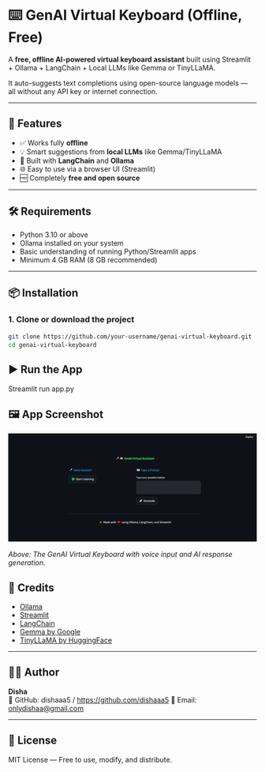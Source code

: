 # ⌨️ GenAI Virtual Keyboard (Offline, Free)

A **free, offline AI-powered virtual keyboard assistant** built using Streamlit + Ollama + LangChain + Local LLMs like Gemma or TinyLLaMA.

It auto-suggests text completions using open-source language models — all without any API key or internet connection.

---

## 🚀 Features

- ✅ Works fully **offline**
- 💡 Smart suggestions from **local LLMs** like Gemma/TinyLLaMA
- 🧠 Built with **LangChain** and **Ollama**
- 🌐 Easy to use via a browser UI (Streamlit)
- 🆓 Completely **free and open source**

---

## 🛠️ Requirements

- Python 3.10 or above
- Ollama installed on your system
- Basic understanding of running Python/Streamlit apps
- Minimum 4 GB RAM (8 GB recommended)

---

## 📦 Installation

### 1. Clone or download the project

```bash
git clone https://github.com/your-username/genai-virtual-keyboard.git
cd genai-virtual-keyboard
```

## ▶️ Run the App
Streamlit run app.py

## 🖼️ App Screenshot

![GenAI Virtual Assistant](genai_virtual_keyboard/genai_virtual_assistant.png)

*Above: The GenAI Virtual Keyboard with voice input and AI response generation.*



## 🙌 Credits

- [Ollama](https://ollama.com/)
- [Streamlit](https://streamlit.io/)
- [LangChain](https://www.langchain.com/)
- [Gemma by Google](https://ai.google.dev/gemma)
- [TinyLLaMA by HuggingFace](https://huggingface.co/cTinyLlama)

---

## 👩‍💻 Author

**Disha**  
🔗 GitHub: dishaaa5 / https://github.com/dishaaa5
📧 Email: onlydishaa@gmail.com

---

## 🪪 License

MIT License — Free to use, modify, and distribute.

